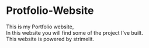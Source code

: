 # Protfolio-Website

This is my Portfolio website,  
In this website you will find some of the project I've built.  
This website is powered by strimelit.  

